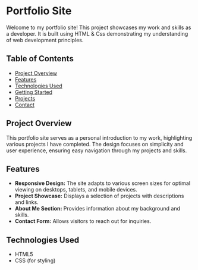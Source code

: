 # Portfolio Site

Welcome to my portfolio site! This project showcases my work and skills as a developer. It is built using HTML & Css demonstrating my understanding of web development principles.

## Table of Contents

- [Project Overview](#project-overview)
- [Features](#features)
- [Technologies Used](#technologies-used)
- [Getting Started](#getting-started)
- [Projects](#how-to-use)
- [Contact](#contact)

## Project Overview

This portfolio site serves as a personal introduction to my work, highlighting various projects I have completed. The design focuses on simplicity and user experience, ensuring easy navigation through my projects and skills.

## Features

- **Responsive Design:** The site adapts to various screen sizes for optimal viewing on desktops, tablets, and mobile devices.
- **Project Showcase:** Displays a selection of projects with descriptions and links.
- **About Me Section:** Provides information about my background and skills.
- **Contact Form:** Allows visitors to reach out for inquiries.

## Technologies Used

- HTML5
- CSS (for styling)

